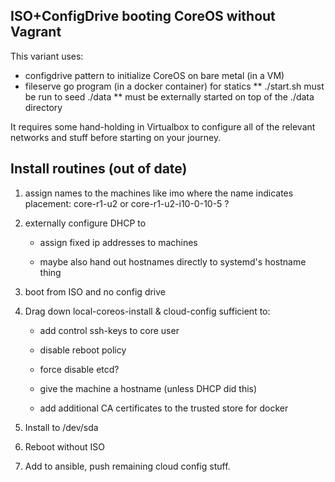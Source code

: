 ISO+ConfigDrive booting CoreOS without Vagrant
-----------------------------------------

This variant uses:

* configdrive pattern to initialize CoreOS on bare metal (in a VM)
* fileserve go program (in a docker container) for statics
** ./start.sh must be run to seed ./data
** must be externally started on top of the ./data directory

It requires some hand-holding in Virtualbox to configure all of the
relevant networks and stuff before starting on your journey.


Install routines (out of date)
------------------------------

1. assign names to the machines like imo where the name indicates
   placement:  core-r1-u2 or core-r1-u2-i10-0-10-5 ?

2. externally configure DHCP to

   * assign fixed ip addresses to machines

   * maybe also hand out hostnames directly to systemd's hostname thing

3. boot from ISO and no config drive

4. Drag down local-coreos-install & cloud-config sufficient to:

   * add control ssh-keys to core user

   * disable reboot policy

   * force disable etcd?

   * give the machine a hostname (unless DHCP did this)

   * add additional CA certificates to the trusted store for docker
   
5. Install to /dev/sda

6. Reboot without ISO

7. Add to ansible, push remaining cloud config stuff.
